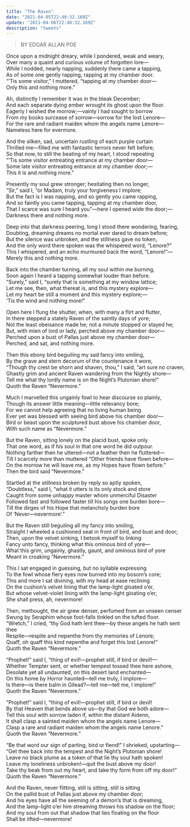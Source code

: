 ```yaml
---
title: "The Raven"
date: "2021-04-05T22:40:32.169Z"
update: "2021-04-06T22:40:32.169Z"
description: "tweets"
---
```


> BY EDGAR ALLAN POE

Once upon a midnight dreary, while I pondered, weak and weary,\
Over many a quaint and curious volume of forgotten lore—\
While I nodded, nearly napping, suddenly there came a tapping,\
As of some one gently rapping, rapping at my chamber door.\
“’Tis some visitor,” I muttered, “tapping at my chamber door—\
Only this and nothing more.”

Ah, distinctly I remember it was in the bleak December;\
And each separate dying ember wrought its ghost upon the floor.\
Eagerly I wished the morrow;—vainly I had sought to borrow\
From my books surcease of sorrow—sorrow for the lost Lenore—\
For the rare and radiant maiden whom the angels name Lenore—\
Nameless here for evermore.

And the silken, sad, uncertain rustling of each purple curtain\
Thrilled me—filled me with fantastic terrors never felt before;\
So that now, to still the beating of my heart, I stood repeating\
“’Tis some visitor entreating entrance at my chamber door—\
Some late visitor entreating entrance at my chamber door;—\
This it is and nothing more.”

Presently my soul grew stronger; hesitating then no longer,\
“Sir,” said I, “or Madam, truly your forgiveness I implore;\
But the fact is I was napping, and so gently you came rapping,\
And so faintly you came tapping, tapping at my chamber door,\
That I scarce was sure I heard you”—here I opened wide the door;—\
Darkness there and nothing more.

Deep into that darkness peering, long I stood there wondering, fearing,\
Doubting, dreaming dreams no mortal ever dared to dream before;\
But the silence was unbroken, and the stillness gave no token,\
And the only word there spoken was the whispered word, “Lenore?”\
This I whispered, and an echo murmured back the word, “Lenore!”—\
Merely this and nothing more.

Back into the chamber turning, all my soul within me burning,\
Soon again I heard a tapping somewhat louder than before.\
“Surely,” said I, “surely that is something at my window lattice;\
Let me see, then, what thereat is, and this mystery explore—\
Let my heart be still a moment and this mystery explore;—\
’Tis the wind and nothing more!”

Open here I flung the shutter, when, with many a flirt and flutter,\
In there stepped a stately Raven of the saintly days of yore;\
Not the least obeisance made he; not a minute stopped or stayed he;\
But, with mien of lord or lady, perched above my chamber door—\
Perched upon a bust of Pallas just above my chamber door—\
Perched, and sat, and nothing more.

Then this ebony bird beguiling my sad fancy into smiling,\
By the grave and stern decorum of the countenance it wore,\
“Though thy crest be shorn and shaven, thou,” I said, “art sure no craven,\
Ghastly grim and ancient Raven wandering from the Nightly shore—\
Tell me what thy lordly name is on the Night’s Plutonian shore!”\
Quoth the Raven “Nevermore.”

Much I marvelled this ungainly fowl to hear discourse so plainly,\
Though its answer little meaning—little relevancy bore;\
For we cannot help agreeing that no living human being\
Ever yet was blessed with seeing bird above his chamber door—\
Bird or beast upon the sculptured bust above his chamber door,\
With such name as “Nevermore.”

But the Raven, sitting lonely on the placid bust, spoke only\
That one word, as if his soul in that one word he did outpour.\
Nothing farther then he uttered—not a feather then he fluttered—\
Till I scarcely more than muttered “Other friends have flown before—\
On the morrow he will leave me, as my Hopes have flown before.”\
Then the bird said “Nevermore.”

Startled at the stillness broken by reply so aptly spoken,\
“Doubtless,” said I, “what it utters is its only stock and store\
Caught from some unhappy master whom unmerciful Disaster\
Followed fast and followed faster till his songs one burden bore—\
Till the dirges of his Hope that melancholy burden bore\
Of ‘Never—nevermore’.”

But the Raven still beguiling all my fancy into smiling,\
Straight I wheeled a cushioned seat in front of bird, and bust and door;\
Then, upon the velvet sinking, I betook myself to linking\
Fancy unto fancy, thinking what this ominous bird of yore—\
What this grim, ungainly, ghastly, gaunt, and ominous bird of yore\
Meant in croaking “Nevermore.”

This I sat engaged in guessing, but no syllable expressing\
To the fowl whose fiery eyes now burned into my bosom’s core;\
This and more I sat divining, with my head at ease reclining\
On the cushion’s velvet lining that the lamp-light gloated o’er,\
But whose velvet-violet lining with the lamp-light gloating o’er,\
She shall press, ah, nevermore!

Then, methought, the air grew denser, perfumed from an unseen censer\
Swung by Seraphim whose foot-falls tinkled on the tufted floor.\
“Wretch,” I cried, “thy God hath lent thee—by these angels he hath sent thee\
Respite—respite and nepenthe from thy memories of Lenore;\
Quaff, oh quaff this kind nepenthe and forget this lost Lenore!”\
Quoth the Raven “Nevermore.”

“Prophet!” said I, “thing of evil!—prophet still, if bird or devil!—\
Whether Tempter sent, or whether tempest tossed thee here ashore,\
Desolate yet all undaunted, on this desert land enchanted—\
On this home by Horror haunted—tell me truly, I implore—\
Is there—is there balm in Gilead?—tell me—tell me, I implore!”\
Quoth the Raven “Nevermore.”

“Prophet!” said I, “thing of evil!—prophet still, if bird or devil!\
By that Heaven that bends above us—by that God we both adore—\
Tell this soul with sorrow laden if, within the distant Aidenn,\
It shall clasp a sainted maiden whom the angels name Lenore—\
Clasp a rare and radiant maiden whom the angels name Lenore.”\
Quoth the Raven “Nevermore.”

“Be that word our sign of parting, bird or fiend!” I shrieked, upstarting—\
“Get thee back into the tempest and the Night’s Plutonian shore!\
Leave no black plume as a token of that lie thy soul hath spoken!\
Leave my loneliness unbroken!—quit the bust above my door!\
Take thy beak from out my heart, and take thy form from off my door!”\
Quoth the Raven “Nevermore.”

And the Raven, never flitting, still is sitting, still is sitting\
On the pallid bust of Pallas just above my chamber door;\
And his eyes have all the seeming of a demon’s that is dreaming,\
And the lamp-light o’er him streaming throws his shadow on the floor;\
And my soul from out that shadow that lies floating on the floor\
Shall be lifted—nevermore!
